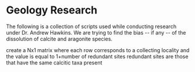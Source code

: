 # Geology Research
The following is a collection of scripts used while conducting research under Dr.
Andrew Hawkins. We are trying to find the bias -- if any -- of the dissolution of
calcite and aragonite species.

create a Nx1 matrix where each row corresponds to a collecting locality and
the value is equal to 1+number of redundant sites
redundant sites are those that have the same calcitic taxa present

